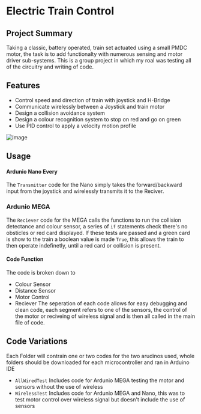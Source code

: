 # Electric Train Control

## Project Summary
Taking a classic, battery operated, train set actuated using a small PMDC motor, the task is to add functionalty with numerous sensing and motor driver sub-systems. This is a group project in which my roal was testing all of the circuitry and writing of code.


## Features
- Control speed and direction of train with joystick and H-Bridge
- Communicate wirelessly between a Joystick and train motor
- Design a collision avoidance system
- Design a colour recognition system to stop on red and go on green
- Use PID control to apply a velocity motion profile

![image](https://github.com/user-attachments/assets/90e1f808-a9e2-4f66-9770-4674a90d2b69)


## Usage
#### Ardunio Nano Every
The `Transmitter` code for the Nano simply takes the forward/backward input from the joystick and wirelessly transmits it to the Reciver.

### Ardunio MEGA  
The `Reciever` code for the MEGA calls the functions to run the collision detectance and colour sensor, a series of `if` statements check there's no obsticles or red card displayed. If these tests are passed and a green card is show to the train a boolean value is made `True`, this allows the train to then operate indefinetly, until a red card or collision is present.
#### Code Function 
The code is broken down to 
- Colour Sensor
- Distance Sensor
- Motor Control
- Reciever
The seperation of each code allows for easy debugging and clean code, each segment refers to one of the sensors, the control of the motor or reciveing of wireless signal and is then all called in the main file of code.


## Code Variations
Each Folder will contrain one or two codes for the two arudinos used, whole folders should be downloaded for each microcontroller and ran in Arduino IDE

- `AllWiredTest`
  Includes code for Ardunio MEGA testing the motor and sensors without the use of wireless
- `WirelessTest`
  Includes code for Ardunio MEGA and Nano, this was to test motor control over wireless signal but doesn't include the use of sensors
